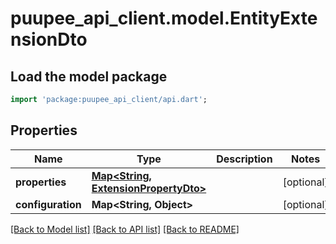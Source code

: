 # puupee_api_client.model.EntityExtensionDto

## Load the model package
```dart
import 'package:puupee_api_client/api.dart';
```

## Properties
Name | Type | Description | Notes
------------ | ------------- | ------------- | -------------
**properties** | [**Map&lt;String, ExtensionPropertyDto&gt;**](ExtensionPropertyDto.md) |  | [optional] 
**configuration** | **Map&lt;String, Object&gt;** |  | [optional] 

[[Back to Model list]](../README.md#documentation-for-models) [[Back to API list]](../README.md#documentation-for-api-endpoints) [[Back to README]](../README.md)


